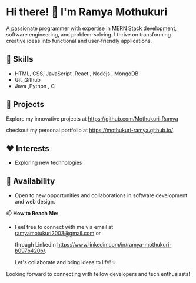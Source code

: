 # Hi there! 👋 I'm Ramya Mothukuri

A passionate programmer with expertise in MERN Stack development, software engineering, and problem-solving. I thrive on transforming creative ideas into functional and user-friendly applications. 

## 🔧 Skills
- HTML, CSS, JavaScript ,React , Nodejs , MongoDB
- Git ,Github
- Java ,Python , C

## 💼 Projects
Explore my innovative projects at https://github.com/Mothukuri-Ramya 

checkout my personal portfolio at https://mothukuri-ramya.github.io/

## ❤️ Interests
- Exploring new technologies

## 🚀 Availability
- Open to new opportunities and collaborations in software development and web design.

📫 **How to Reach Me:** 
- Feel free to connect with me via email at ramyamotukuri2003@gmail.com or
  
  through LinkedIn https://www.linkedin.com/in/ramya-mothukuri-b097b420b/.
  
  Let's collaborate and bring ideas to life! 💡

Looking forward to connecting with fellow developers and tech enthusiasts!
